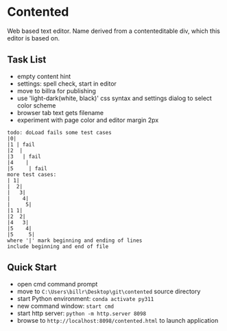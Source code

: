 # Contented

Web based text editor. Name derived from a contenteditable div, which this editor is based on.

## Task List

- empty content hint
- settings: spell check, start in editor
- move to billra for publishing
- use 'light-dark(white, black)' css syntax and settings dialog to select color scheme
- browser tab text gets filename
- experiment with page color and editor margin 2px

```
todo: doLoad fails some test cases
|0|
|1 | fail
|2  |
|3   | fail
|4    |
|5     | fail
more test cases:
| 1|
|  2|
|   3|
|    4|
|     5|
|1 1|
|2  2|
|4   3|
|5    4|
|5     5|
where '|' mark beginning and ending of lines
include beginning and end of file
```

## Quick Start

- open cmd command prompt
- move to `C:\Users\billr\Desktop\git\contented` source directory
- start Python environment: `conda activate py311`
- new command window: `start cmd`
- start http server: `python -m http.server 8098`
- browse to `http://localhost:8098/contented.html` to launch application

